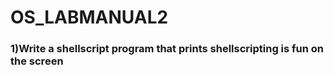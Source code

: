 # OS_LABMANUAL2
<h3>1)Write a shellscript program that prints shellscripting is fun on the screen</h3>

